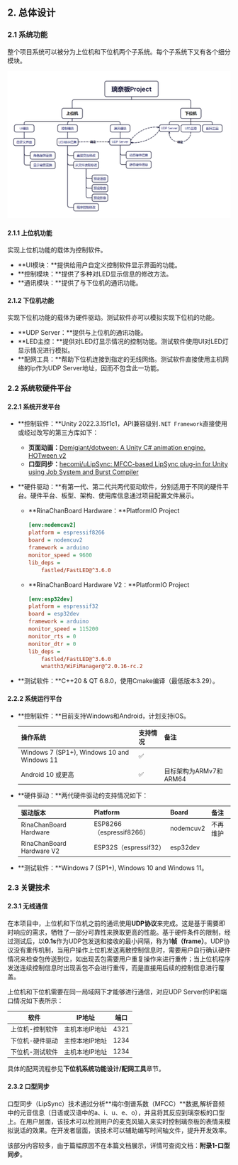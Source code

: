 ## 2. 总体设计

### 2.1 系统功能

整个项目系统可以被分为上位机和下位机两个子系统。每个子系统下又有各个细分模块。

![image-20241203111530735](./Assets/总体设计.png)

#### 2.1.1 上位机功能

实现上位机功能的载体为控制软件。

- **UI模块：**提供给用户自定义控制软件显示界面的功能。
- **控制模块：**提供了多种对LED显示信息的修改方法。
- **通讯模块：**提供了与下位机的通讯功能。

#### 2.1.2 下位机功能

实现下位机功能的载体为硬件驱动。测试软件亦可以模拟实现下位机的功能。

- **UDP Server：**提供与上位机的通讯功能。
- **LED主控：**提供对LED灯显示情况的控制功能。测试软件使用UI对LED灯显示情况进行模拟。
- **配网工具：**帮助下位机连接到指定的无线网络。测试软件直接使用主机网络的ip作为UDP Server地址，因而不包含此一功能。

### 2.2 系统软硬件平台

#### 2.2.1 系统开发平台

- **控制软件：**Unity 2022.3.15f1c1，API兼容级别`.NET Framework`直接使用或经过改写的第三方库如下：

    - **页面动画：**[Demigiant/dotween: A Unity C# animation engine. HOTween v2](https://github.com/Demigiant/dotween)
    - **口型同步：**[hecomi/uLipSync: MFCC-based LipSync plug-in for Unity using Job System and Burst Compiler](https://github.com/hecomi/uLipSync)

- **硬件驱动：**有第一代、第二代共两代驱动软件，分别适用于不同的硬件平台。硬件平台、板型、架构、使用库信息通过项目配置文件展示。

    - **RinaChanBoard Hardware：**PlatformIO Project

        ```ini
        [env:nodemcuv2]
        platform = espressif8266
        board = nodemcuv2
        framework = arduino
        monitor_speed = 9600
        lib_deps = 
        	fastled/FastLED@^3.6.0
        ```

    - **RinaChanBoard Hardware V2：**PlatformIO Project

        ```ini
        [env:esp32dev]
        platform = espressif32
        board = esp32dev
        framework = arduino
        monitor_speed = 115200
        monitor_rts = 0
        monitor_dtr = 0
        lib_deps = 
        	fastled/FastLED@^3.6.0
        	wnatth3/WiFiManager@^2.0.16-rc.2
        ```

- **测试软件：**C++20 & QT 6.8.0，使用Cmake编译（最低版本3.29）。

#### 2.2.2 系统运行平台

- **控制软件：**目前支持Windows和Android，计划支持iOS。

    | 操作系统                                    | 支持情况 | 备注                   |
    | ------------------------------------------- | -------- | ---------------------- |
    | Windows 7 (SP1+), Windows 10 and Windows 11 | ✅        |                        |
    | Android 10 或更高                           | ✅        | 目标架构为ARMv7和ARM64 |

- **硬件驱动：**两代硬件驱动的支持情况如下：

    | 驱动版本                  | Platform                 | Board     | 备注     |
    | ------------------------- | ------------------------ | --------- | -------- |
    | RinaChanBoard Hardware    | ESP8266（espressif8266） | nodemcuv2 | 不再维护 |
    | RinaChanBoard Hardware V2 | ESP32S（espressif32）    | esp32dev  |          |

- **测试软件：**Windows 7 (SP1+), Windows 10 and Windows 11。

### 2.3 关键技术

#### 2.3.1 无线通信

在本项目中，上位机和下位机之前的通讯使用**UDP协议**来完成。这是基于需要即时响应的需求，牺牲了一部分可靠性来换取更高的性能。基于硬件条件的限制，经过测试后，以**0.1s**作为UDP包发送和接收的最小间隔，称为1**帧（frame）**。UDP协议没有重传机制，当用户操作上位机发送离散控制信息时，需要用户自行确认硬件情况来检查包传送到位，如出现丢包需要用户重复操作来进行重传；当上位机程序发送连续控制信息时出现丢包不会进行重传，而是直接用后续的控制信息进行覆盖。

上位机和下位机需要在同一局域网下才能够进行通信，对应UDP Server的IP和端口情况如下表所示：

| 软件            | IP地址         | 端口 |
| --------------- | -------------- | ---- |
| 上位机-控制软件 | 主机本地IP地址 | 4321 |
| 下位机-硬件驱动 | 主控本地IP地址 | 1234 |
| 下位机-测试软件 | 主机本地IP地址 | 1234 |

具体的配网流程参见**下位机系统功能设计/配网工具**章节。

#### 2.3.2 口型同步

口型同步（LipSync）技术通过分析**梅尔倒谱系数（MFCC）**数据,解析音频中的元音信息（日语或汉语中的a、i、u、e、o），并且将其反应到璃奈板的口型上。在用户层面，该技术可以检测用户的麦克风输入来实时控制璃奈板的表情来模拟说话的效果。在开发者层面，该技术可以辅助编写时间轴文件，提升开发效率。

该部分内容较多，由于篇幅原因不在本篇文档展示，详情可查阅文档：**附录1-口型同步**。